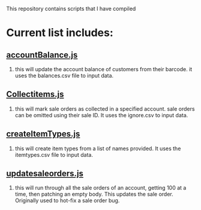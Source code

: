 This repository contains scripts that I have compiled

Current list includes:
===
[accountBalance.js](https://github.com/N4NO1/script/blob/main/Stokly-Scripts/accountBalance.js)
---
1. this will update the account balance of customers from their barcode.  it uses the balances.csv file to input data.

[Collectitems.js](https://github.com/N4NO1/script/blob/main/Stokly-Scripts/Collectitems.js)
---
1. this will mark sale orders as collected in a specified account.  sale orders can be omitted using their sale ID.  It uses the ignore.csv to input data.

[createItemTypes.js](https://github.com/N4NO1/script/blob/main/Stokly-Scripts/createItemTypes.js)
---
1. this will create item types from a list of names provided. It uses the itemtypes.csv file to input data.

[updatesaleorders.js](https://github.com/N4NO1/script/blob/main/Stokly-Scripts/updatesaleorders.js)
---
1. this will run through all the sale orders of an account, getting 100 at a time, then patching an empty body.  This updates the sale order.  Originally used to hot-fix a sale order bug.

